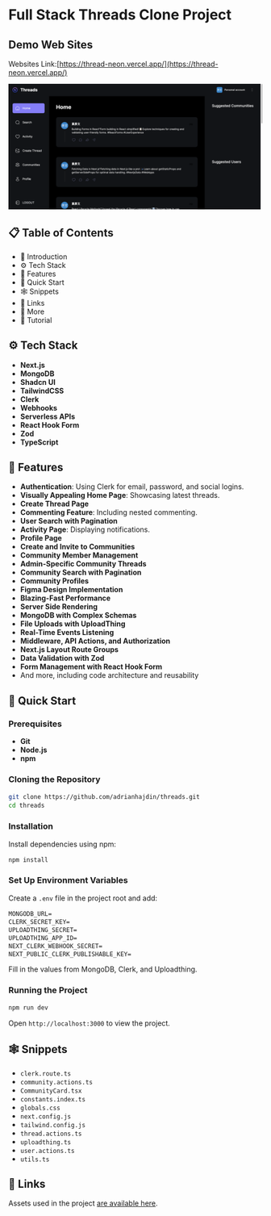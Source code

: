 # Full Stack Threads Clone Project

## Demo Web Sites
Websites Link:[https://thread-neon.vercel.app/](https://thread-neon.vercel.app/)

<a href="https://thread-neon.vercel.app/" style="cursor: pointer;">
    <img src="https://github.com/a1013457richar/thread/blob/main/%E6%88%AA%E5%9C%96%202024-01-30%20%E4%B8%8A%E5%8D%8811.06.41.png" alt="MERN Estate">
</a>


## 📋 Table of Contents
- 🤖 Introduction
- ⚙️ Tech Stack
- 🔋 Features
- 🤸 Quick Start
- 🕸️ Snippets
- 🔗 Links
- 🚀 More
- 🚨 Tutorial


## ⚙️ Tech Stack
- **Next.js**
- **MongoDB**
- **Shadcn UI**
- **TailwindCSS**
- **Clerk**
- **Webhooks**
- **Serverless APIs**
- **React Hook Form**
- **Zod**
- **TypeScript**

## 🔋 Features
- **Authentication**: Using Clerk for email, password, and social logins.
- **Visually Appealing Home Page**: Showcasing latest threads.
- **Create Thread Page**
- **Commenting Feature**: Including nested commenting.
- **User Search with Pagination**
- **Activity Page**: Displaying notifications.
- **Profile Page**
- **Create and Invite to Communities**
- **Community Member Management**
- **Admin-Specific Community Threads**
- **Community Search with Pagination**
- **Community Profiles**
- **Figma Design Implementation**
- **Blazing-Fast Performance**
- **Server Side Rendering**
- **MongoDB with Complex Schemas**
- **File Uploads with UploadThing**
- **Real-Time Events Listening**
- **Middleware, API Actions, and Authorization**
- **Next.js Layout Route Groups**
- **Data Validation with Zod**
- **Form Management with React Hook Form**
- And more, including code architecture and reusability

## 🤸 Quick Start
### Prerequisites
- **Git**
- **Node.js**
- **npm**

### Cloning the Repository
```bash
git clone https://github.com/adrianhajdin/threads.git
cd threads
```

### Installation
Install dependencies using npm:
```bash
npm install
```

### Set Up Environment Variables
Create a `.env` file in the project root and add:
```
MONGODB_URL=
CLERK_SECRET_KEY=
UPLOADTHING_SECRET=
UPLOADTHING_APP_ID=
NEXT_CLERK_WEBHOOK_SECRET=
NEXT_PUBLIC_CLERK_PUBLISHABLE_KEY=
```
Fill in the values from MongoDB, Clerk, and Uploadthing.

### Running the Project
```bash
npm run dev
```
Open `http://localhost:3000` to view the project.

## 🕸️ Snippets
- `clerk.route.ts`
- `community.actions.ts`
- `CommunityCard.tsx`
- `constants.index.ts`
- `globals.css`
- `next.config.js`
- `tailwind.config.js`
- `thread.actions.ts`
- `uploadthing.ts`
- `user.actions.ts`
- `utils.ts`

## 🔗 Links
Assets used in the project [are available here](#).

